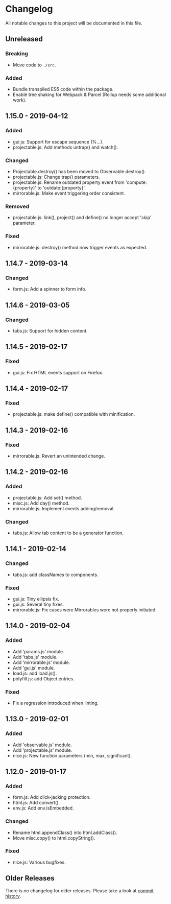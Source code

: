 # Changelog

All notable changes to this project will be documented in this file.

## Unreleased

### Breaking

- Move code to `./src`.

### Added

- Bundle transpiled ES5 code within the package.
- Enable tree shaking for Webpack & Parcel (Rollup needs some additional work).

## 1.15.0 - 2019-04-12

### Added

- gui.js: Support for escape sequence (\%...).
- projectable.js: Add methods untrap() and watch().

### Changed

- Projectable.destroy() has been moved to Observable.destroy().
- projectable.js: Change trap() parameters.
- projectable.js: Rename outdated property event from 'compute:{property}' to
  'outdate:{property}'.
- mirrorable.js: Make event triggering order consistent.

### Removed

- projectable.js: link(), project() and define() no longer accept 'skip'
  parameter.

### Fixed

- mirrorable.js: destroy() method now trigger events as expected.

## 1.14.7 - 2019-03-14

### Changed

- form.js: Add a spinner to form info.

## 1.14.6 - 2019-03-05

### Changed

- tabs.js: Support for hidden content.

## 1.14.5 - 2019-02-17

### Fixed

- gui.js: Fix HTML events support on Firefox.

## 1.14.4 - 2019-02-17

### Fixed

- projectable.js: make define() compatible with minification.

## 1.14.3 - 2019-02-16

### Fixed

- mirrorable.js: Revert an unintended change.

## 1.14.2 - 2019-02-16

### Added

- projectable.js: Add set() method.
- misc.js: Add day() method.
- mirrorable.js: Implement events adding/removal.

### Changed

- tabs.js: Allow tab content to be a generator function.

## 1.14.1 - 2019-02-14

### Changed

- tabs.js: add classNames to components.

### Fixed

- gui.js: Tiny ellipsis fix.
- gui.js: Several tiny fixes.
- mirrorable.js: Fix cases were Mirrorables were not properly initiated.

## 1.14.0 - 2019-02-04

### Added

- Add 'params.js' module.
- Add 'tabs.js' module.
- Add 'mirrorable.js' module.
- Add 'gui.js' module.
- load.js: add load.js().
- polyfill.js: add Object.entries.

### Fixed

- Fix a regression introduced when linting.

## 1.13.0 - 2019-02-01

### Added

- Add 'observable.js' module.
- Add 'projectable.js' module.
- nice.js: New function parameters (min, max, significant).

## 1.12.0 - 2019-01-17

### Added

- form.js: Add click-jacking protection.
- html.js: Add convert().
- env.js: Add env.isEmbedded.

### Changed

- Rename html.appendClass() into html.addClass().
- Move misc.copy() to html.copyString().

### Fixed

- nice.js: Various bugfixes.

## Older Releases

There is no changelog for older releases. Please take a look at [commit
history](https://github.com/cosmic-plus/node-ledger-wallet/commits/master).
